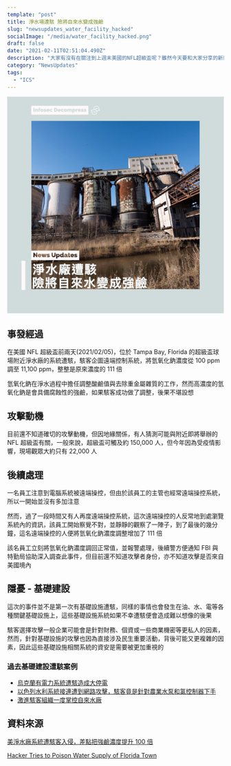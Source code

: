```yaml
---
template: "post"
title: 淨水場遭駭 險將自來水變成強鹼
slug: "newsupdates_water_facility_hacked"
socialImage: "/media/water_facility_hacked.png"
draft: false
date: "2021-02-11T02:51:04.490Z"
description: "大家有沒有在關注到上週末美國的NFL超級盃呢？雖然今天要和大家分享的新聞和NFL沒有什麼直接的關係，卻差點間接影響到賽事"
category: "NewsUpdates"
tags:
  - "ICS"
---
```


![](/media/water_facility_hacked.png)

## 事發經過

在美國 NFL 超級盃前兩天(2021/02/05)，位於 Tampa Bay, Florida 的超級盃球場附近淨水廠的系統遭駭，駭客企圖遠端控制系統，將氫氧化鈉濃度從 100 ppm 調至 11,100 ppm，整整是原來濃度的 111 倍

氫氧化鈉在淨水過程中擔任調整酸鹼值與去除重金屬雜質的工作，然而高濃度的氫氧化鈉是會具備腐蝕性的強鹼，如果駭客成功做了調整，後果不堪設想

## 攻擊動機

目前還不知道確切的攻擊動機，但因地緣關係，有人猜測可能與附近即將舉辦的 NFL 超級盃有關，一般來說，超級盃可觸及約 150,000 人，但今年因為受疫情影響，現場觀眾大約只有 22,000 人

## 後續處理

一名員工注意到電腦系統被遠端操控，但由於該員工的主管也經常遠端操控系統，所以一開始並沒有多加注意

然而，過了一段時間又有人再度遠端操控系統，這次遠端操控的人反常地到處瀏覽系統內的資訊，該員工開始察覺不對，並靜靜的觀察了一陣子，到了最後的幾分鐘，這名遠端操控的人便將氫氧化鈉濃度調整增加了 111 倍

該名員工立刻將氫氧化鈉濃度調回正常值，並報警處理，後續警方便通知 FBI 與特勤局協助深入調查此事件，但目前還不知道攻擊者身份，亦不知道攻擊是否來自美國境內

## 隱憂 - 基礎建設

這次的事件並不是第一次有基礎設施遭駭，同樣的事情也會發生在油、水、電等各種關鍵基礎設施上，這些基礎設施系統如果不幸遭駭便會造成難以想像的後果

駭客選擇攻擊一般企業可能會是針對財務、個資或一些商業機密等更私人的因素，然而，針對基礎設施的攻擊也因為直接涉及民生重要活動，背後可能又更複雜的因素，因此這些基礎設施相關系統的資安是需要被更加重視的

### 過去基礎建設遭駭案例

- [烏克蘭有電力系統遭駭造成大停電](https://www.ithome.com.tw/news/110742)
- [以色列水利系統接連遭到網路攻擊，駭客竟是針對農業水泵和氯控制器下手](https://www.ithome.com.tw/news/138971)
- [激進駭客組織一度掌控自來水廠](https://www.ithome.com.tw/news/104898)

## 資料來源

[美淨水廠系統遭駭客入侵，差點把強鹼濃度提升 100 倍](https://www.ithome.com.tw/news/142702)

[Hacker Tries to Poison Water Supply of Florida Town](https://threatpost.com/hacker-tries-to-poison-water-supply-of-florida-town/163761/)
